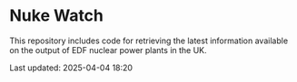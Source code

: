 # Nuke Watch

This repository includes code for retrieving the latest information available on the output of EDF nuclear power plants in the UK.

Last updated: 2025-04-04 18:20